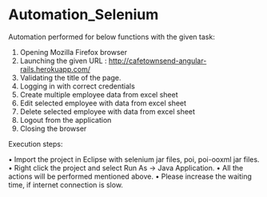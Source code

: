 # Automation_Selenium

Automation performed for below functions with the given task:

1.	Opening Mozilla Firefox browser
2.	Launching the given URL : http://cafetownsend-angular-rails.herokuapp.com/
3.	Validating the title of the page.
4.	Logging in with correct credentials
5.	Create multiple employee data from excel sheet
6.	Edit selected employee with data from excel sheet
7.	Delete selected employee with data from excel sheet
8.	Logout from the application
9.	Closing the browser



Execution steps:

•	Import the project in Eclipse with selenium jar files, poi, poi-ooxml jar files.
•	Right click the project and select Run As -> Java Application.
•	All the actions will be performed mentioned above.
•	Please increase the waiting time, if internet connection is slow.
